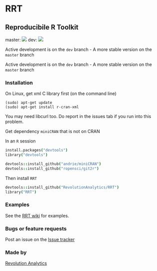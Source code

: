 RRT
===

## Reproducibile R Toolkit

master: [![](https://api.travis-ci.org/RevolutionAnalytics/RRT.png?branch=master)](https://travis-ci.org/RevolutionAnalytics/RRT)
dev: [![](https://api.travis-ci.org/RevolutionAnalytics/RRT.png?branch=dev)](https://travis-ci.org/RevolutionAnalytics/RRT)

Active development is on the `dev` branch - A more stable version on the `master` branch

Active development is on the `dev` branch - A more stable version on the `master` branch


### Installation

On Linux, get xml C library first (on the command line)

```
(sudo) apt-get update
(sudo) apt-get install r-cran-xml
```

You may need libcurl too. Do report in the issues tab if you run into this problem.

Get dependency `miniCRAN` that is not on CRAN

In an `R` session

```coffee
install.packages("devtools")
library("devtools")
```

```coffee
devtools::install_github("andrie/miniCRAN")
devtools::install_github("ropensci/git2r")
```

<!-- _Optionally_, install `git2r` to use git from within R. `git2r` is in Enhances in `RRT`, so you don't need it to install `RRT`

```coffee
devtools::install_github("ropensci/git2r")
``` -->

Then install `RRT`

```coffee
devtools::install_github("RevolutionAnalytics/RRT")
library("RRT")
```

### Examples

See the [RRT wiki](https://github.com/RevolutionAnalytics/RRT/wiki/Examples) for examples.

### Bugs or feature requests

Post an issue on the [Issue tracker](https://github.com/RevolutionAnalytics/RRT/issues)

### Made by

[Revolution Analytics](http://www.revolutionanalytics.com/)
